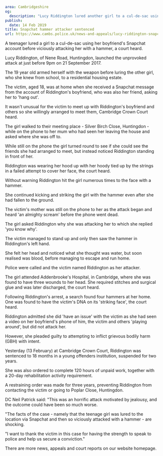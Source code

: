 ```yaml
area: Cambridgeshire
og:
  description: "Lucy Riddington lured another girl to a cul-de-sac using her boyfriend\u2019s Snapchat account before viciously attacking her with a hammer"
publish:
  date: 14 Feb 2019
title: Snapchat hammer attacker sentenced
url: https://www.cambs.police.uk/news-and-appeals/lucy-riddington-snapchat-hammer-attack-huntingdon-court
```

A teenager lured a girl to a cul-de-sac using her boyfriend's Snapchat account before viciously attacking her with a hammer, a court heard.

Lucy Riddington, of Nene Road, Huntingdon, launched the unprovoked attack at just before 9pm on 21 September 2017.

The 19 year old armed herself with the weapon before luring the other girl, who she knew from school, to a residential housing estate.

The victim, aged 18, was at home when she received a Snapchat message from the account of Riddington's boyfriend, who was also her friend, asking her to 'hang out'.

It wasn't unusual for the victim to meet up with Riddington's boyfriend and others so she willingly arranged to meet them, Cambridge Crown Court heard.

The girl walked to their meeting place - Silver Birch Close, Huntingdon - while on the phone to her mum who had seen her leaving the house and asked where she was off to.

While still on the phone the girl turned round to see if she could see the friends she had arranged to meet, but instead noticed Riddington standing in front of her.

Riddington was wearing her hood up with her hoody tied up by the strings in a failed attempt to cover her face, the court heard.

Without warning Riddington hit the girl numerous times to the face with a hammer.

She continued kicking and striking the girl with the hammer even after she had fallen to the ground.

The victim's mother was still on the phone to her as the attack began and heard 'an almighty scream' before the phone went dead.

The girl asked Riddington why she was attacking her to which she replied 'you know why'.

The victim managed to stand up and only then saw the hammer in Riddington's left hand.

She felt her head and noticed what she thought was water, but soon realised was blood, before managing to escape and run home.

Police were called and the victim named Riddington as her attacker.

The girl attended Addenbrooke's Hospital, in Cambridge, where she was found to have three wounds to her head. She required stitches and surgical glue and was later discharged, the court heard.

Following Riddington's arrest, a search found four hammers at her home. One was found to have the victim's DNA on its 'striking face', the court heard.

Riddington admitted she did 'have an issue' with the victim as she had seen a video on her boyfriend's phone of him, the victim and others 'playing around', but did not attack her.

However, she pleaded guilty to attempting to inflict grievous bodily harm (GBH) with intent.

Yesterday (13 February) at Cambridge Crown Court, Riddington was sentenced to 18 months in a young offenders institution, suspended for two years.

She was also ordered to complete 120 hours of unpaid work, together with a 20-day rehabilitation activity requirement.

A restraining order was made for three years, preventing Riddington from contacting the victim or going to Poplar Close, Huntingdon.

DC Neil Patrick said: "This was an horrific attack motivated by jealousy, and the outcome could have been so much worse.

"The facts of the case - namely that the teenage girl was lured to the location via Snapchat and then so viciously attacked with a hammer - are shocking.

"I want to thank the victim in this case for having the strength to speak to police and help us secure a conviction."

There are more news, appeals and court reports on our website homepage.
